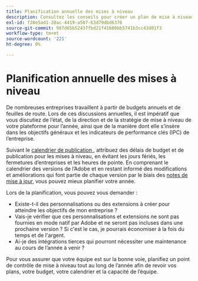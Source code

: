 ```yaml
---
title: Planification annuelle des mises à niveau
description: Consultez les conseils pour créer un plan de mise à niveau annuel pour votre projet Adobe Commerce.
exl-id: f28e5ad1-28ac-4419-a507-63d79dbd6376
source-git-commit: 987d65b52437fbd21f41600bb5741b3cc43d01f3
workflow-type: tm+mt
source-wordcount: '221'
ht-degree: 0%

---
```


# Planification annuelle des mises à niveau

De nombreuses entreprises travaillent à partir de budgets annuels et de feuilles de route. Lors de ces discussions annuelles, il est impératif que vous discutiez de l’état, de la direction et de la stratégie de mise à niveau de votre plateforme pour l’année, ainsi que de la manière dont elle s’insère dans les objectifs généraux et les indicateurs de performance clés (IPC) de l’entreprise.

Suivant le [ calendrier de publication ](https://experienceleague.adobe.com/fr/docs/commerce-operations/release/planning/schedule), attribuez des délais de budget et de publication pour les mises à niveau, en évitant les jours fériés, les fermetures d’entreprises et les heures de pointe. En comprenant le calendrier des versions de l’Adobe et en restant informé des modifications et améliorations qui font partie de chaque version par le biais des [ notes de mise à jour](https://experienceleague.adobe.com/fr/docs/commerce-operations/release/notes/overview), vous pouvez mieux planifier votre année.

Lors de la planification, vous pouvez vous demander :

- Existe-t-il des personnalisations ou des extensions à créer pour atteindre les objectifs de mon entreprise ?
- Vais-je vérifier que ces personnalisations et extensions ne sont pas fournies en mode natif par Adobe et ne seront pas incluses dans une prochaine version ? Si c&#39;est le cas, je pourrais économiser à la fois du temps et de l&#39;argent.
- Ai-je des intégrations tierces qui pourront nécessiter une maintenance au cours de l’année à venir ?

Pour vous assurer que votre équipe est sur la bonne voie, planifiez un point de contrôle de mise à niveau tout au long de l’année afin de revoir vos plans, votre budget, votre calendrier et la capacité de l’équipe.
